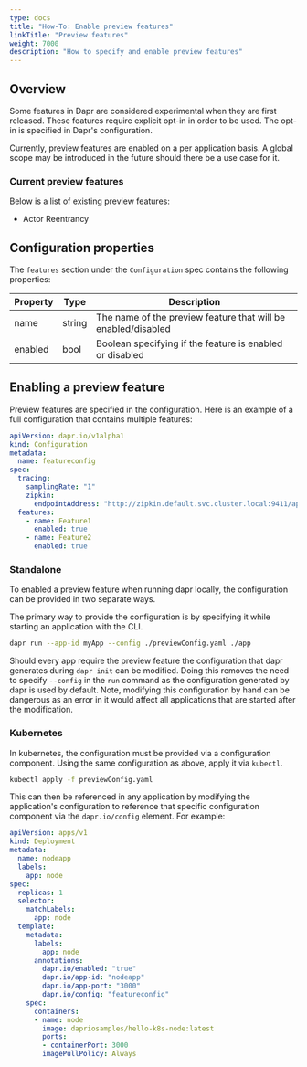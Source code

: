 ```yaml
---
type: docs
title: "How-To: Enable preview features"
linkTitle: "Preview features"
weight: 7000
description: "How to specify and enable preview features"
---
```


## Overview
Some features in Dapr are considered experimental when they are first released. These features require explicit opt-in in order to be used. The opt-in is specified in Dapr's configuration.

Currently, preview features are enabled on a per application basis. A global scope may be introduced in the future should there be a use case for it.

### Current preview features
Below is a list of existing preview features:
- Actor Reentrancy

## Configuration properties
The `features` section under the `Configuration` spec contains the following properties:

| Property       | Type   | Description |
|----------------|--------|-------------|
|name|string|The name of the preview feature that will be enabled/disabled
|enabled|bool|Boolean specifying if the feature is enabled or disabled

## Enabling a preview feature
Preview features are specified in the configuration. Here is an example of a full configuration that contains multiple features:

```yaml
apiVersion: dapr.io/v1alpha1
kind: Configuration
metadata:
  name: featureconfig
spec:
  tracing:
    samplingRate: "1"
    zipkin:
      endpointAddress: "http://zipkin.default.svc.cluster.local:9411/api/v2/spans"
  features:
    - name: Feature1
      enabled: true
    - name: Feature2
      enabled: true
```

### Standalone
To enabled a preview feature when running dapr locally, the configuration can be provided in two separate ways.

The primary way to provide the configuration is by specifying it while starting an application with the CLI.

```bash
dapr run --app-id myApp --config ./previewConfig.yaml ./app
```

Should every app require the preview feature the configuration that dapr generates during `dapr init` can be modified. Doing this removes the need to specify `--config` in the `run` command as the configuration generated by dapr is used by default. Note, modifying this configuration by hand can be dangerous as an error in it would affect all applications that are started after the modification.

### Kubernetes
In kubernetes, the configuration must be provided via a configuration component. Using the same configuration as above, apply it via `kubectl`.

```bash
kubectl apply -f previewConfig.yaml
```

This can then be referenced in any application by modifying the application's configuration to reference that specific configuration component via the `dapr.io/config` element. For example:

```yaml
apiVersion: apps/v1
kind: Deployment
metadata:
  name: nodeapp
  labels:
    app: node
spec:
  replicas: 1
  selector:
    matchLabels:
      app: node
  template:
    metadata:
      labels:
        app: node
      annotations:
        dapr.io/enabled: "true"
        dapr.io/app-id: "nodeapp"
        dapr.io/app-port: "3000"
        dapr.io/config: "featureconfig"
    spec:
      containers:
      - name: node
        image: dapriosamples/hello-k8s-node:latest
        ports:
        - containerPort: 3000
        imagePullPolicy: Always
```
